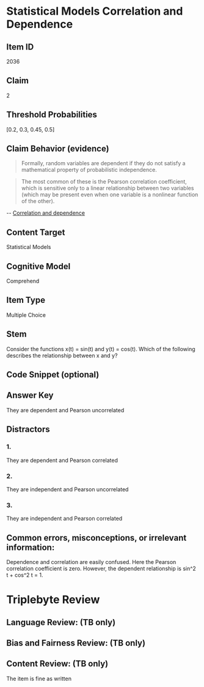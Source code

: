 # Statistical Models Correlation and Dependence

## Item ID
2036

## Claim
2

## Threshold Probabilities
[0.2, 0.3, 0.45, 0.5]

## Claim Behavior (evidence)
> Formally, random variables are dependent if they do not satisfy a mathematical property of probabilistic independence.

> The most common of these is the Pearson correlation coefficient, which is sensitive only to a linear relationship between two variables (which may be present even when one variable is a nonlinear function of the other).

-- [Correlation and dependence](https://en.wikipedia.org/wiki/Correlation_and_dependence)

## Content Target
Statistical Models

## Cognitive Model
Comprehend

## Item Type
Multiple Choice

## Stem
Consider the functions x(t) = sin(t) and y(t) = cos(t). Which of the following describes the relationship between x and y?

## Code Snippet (optional)

## Answer Key
They are dependent and Pearson uncorrelated

## Distractors
### 1.
They are dependent and Pearson correlated

### 2.
They are independent and Pearson uncorrelated

### 3.
They are independent and Pearson correlated

## Common errors, misconceptions, or irrelevant information:
Dependence and correlation are easily confused. Here the Pearson correlation coefficient is zero. 
However, the dependent relationship is sin^2 t + cos^2 t = 1.

# Triplebyte Review

## Language Review: (TB only)

## Bias and Fairness Review: (TB only)

## Content Review: (TB only)
The item is fine as written

